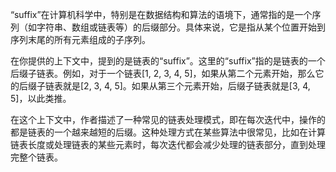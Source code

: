 “suffix”在计算机科学中，特别是在数据结构和算法的语境下，通常指的是一个序列（如字符串、数组或链表等）的后缀部分。具体来说，它是指从某个位置开始到序列末尾的所有元素组成的子序列。

在你提供的上下文中，提到的是链表的“suffix”。这里的“suffix”指的是链表的一个后缀子链表。例如，对于一个链表\[1, 2, 3, 4, 5\]，如果从第二个元素开始，那么它的后缀子链表就是\[2, 3, 4, 5\]。如果从第三个元素开始，后缀子链表就是\[3, 4, 5\]，以此类推。

在这个上下文中，作者描述了一种常见的链表处理模式，即在每次迭代中，操作的都是链表的一个越来越短的后缀。这种处理方式在某些算法中很常见，比如在计算链表长度或处理链表的某些元素时，每次迭代都会减少处理的链表部分，直到处理完整个链表。